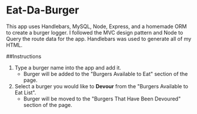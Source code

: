 # Eat-Da-Burger

This app uses Handlebars, MySQL, Node, Express, and a homemade ORM to create a burger logger. I followed the MVC design pattern and Node to Query the route data for the app. Handlebars was used to generate all of my HTML.

##Instructions
1. Type a burger name into the app and add it.
    - Burger will be added to the "Burgers Available to Eat" section of the page.
2. Select a burger you would like to **Devour** from the "Burgers Available to Eat List".
    - Burger will be moved to the "Burgers That Have Been Devoured" section of the page.
    

